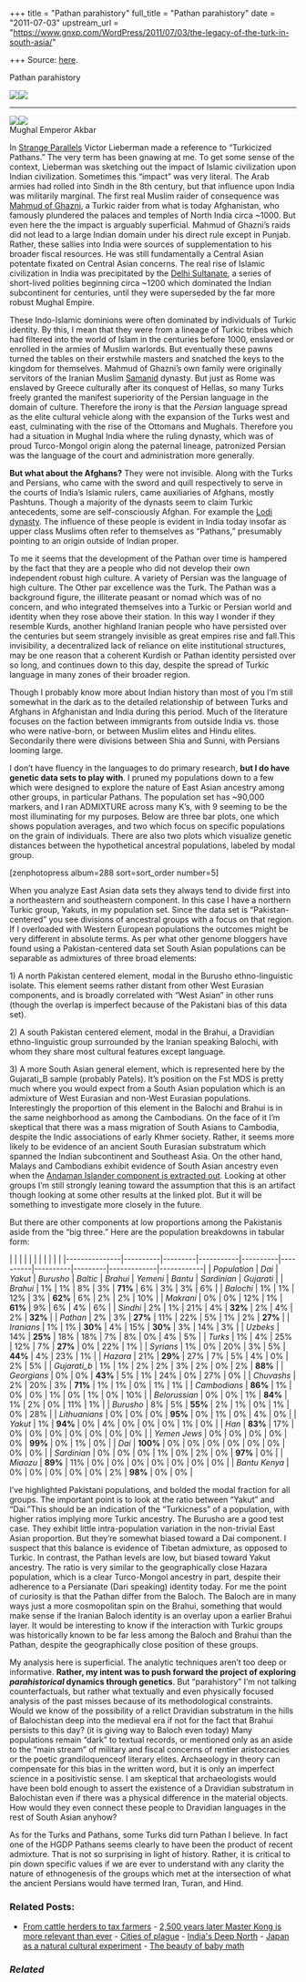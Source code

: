 +++
title = "Pathan parahistory"
full_title = "Pathan parahistory"
date = "2011-07-03"
upstream_url = "https://www.gnxp.com/WordPress/2011/07/03/the-legacy-of-the-turk-in-south-asia/"

+++
Source: [here](https://www.gnxp.com/WordPress/2011/07/03/the-legacy-of-the-turk-in-south-asia/).

Pathan parahistory

[![](https://i0.wp.com/blogs.discovermagazine.com/gnxp/files/2011/07/turkdomain.png?resize=500%2C276)![](https://i0.wp.com/blogs.discovermagazine.com/gnxp/files/2011/07/turkdomain.png?resize=500%2C276)](https://i0.wp.com/blogs.discovermagazine.com/gnxp/files/2011/07/turkdomain.png)

------------------------------------------------------------------------

[![](https://i0.wp.com/blogs.discovermagazine.com/gnxp/files/2011/07/AkbarM.jpg?resize=193%2C363)![](https://i0.wp.com/blogs.discovermagazine.com/gnxp/files/2011/07/AkbarM.jpg?resize=193%2C363)](https://i0.wp.com/blogs.discovermagazine.com/gnxp/files/2011/07/AkbarM.jpg)  
Mughal Emperor Akbar

In [Strange Parallels](https://www.amazon.com/exec/obidos/ASIN/0521530369/geneexpressio-20) Victor Lieberman made a reference to “Turkicized Pathans.” The very term has been gnawing at me. To get some sense of the context, Lieberman was sketching out the impact of Islamic civilization upon Indian civilization. Sometimes this “impact” was very literal. The Arab armies had rolled into Sindh in the 8th century, but that influence upon India was militarily marginal. The first real Muslim raider of consequence was [Mahmud of Ghazni](https://en.wikipedia.org/wiki/Mahmud_of_Ghazni), a Turkic raider from what is today Afghanistan, who famously plundered the palaces and temples of North India circa \~1000. But even here the the impact is arguably superficial. Mahmud of Ghazni’s raids did not lead to a large Indian domain under his direct rule except in Punjab. Rather, these sallies into India were sources of supplementation to his broader fiscal resources. He was still fundamentally a Central Asian potentate fixated on Central Asian concerns. The real rise of Islamic civilization in India was precipitated by the [Delhi Sultanate](https://en.wikipedia.org/wiki/Delhi_Sultanate), a series of short-lived polities beginning circa \~1200 which dominated the Indian subcontinent for centuries, until they were superseded by the far more robust Mughal Empire.

These Indo-Islamic dominions were often dominated by individuals of Turkic identity. By this, I mean that they were from a lineage of Turkic tribes which had filtered into the world of Islam in the centuries before 1000, enslaved or enrolled in the armies of Muslim warlords. But eventually these pawns turned the tables on their erstwhile masters and snatched the keys to the kingdom for themselves. Mahmud of Ghazni’s own family were originally servitors of the Iranian Muslim [Samanid](https://en.wikipedia.org/wiki/Samanids) dynasty. But just as Rome was enslaved by Greece culturally after its conquest of Hellas, so many Turks freely granted the manifest superiority of the Persian language in the domain of culture. Therefore the irony is that the *Persian* language spread as the elite cultural vehicle along with the expansion of the Turks west and east, culminating with the rise of the Ottomans and Mughals. Therefore you had a situation in Mughal India where the ruling dynasty, which was of proud Turco-Mongol origin along the paternal lineage, patronized Persian was the language of the court and administration more generally.

**But what about the Afghans?** They were not invisible. Along with the Turks and Persians, who came with the sword and quill respectively to serve in the courts of India’s Islamic rulers, came auxiliaries of Afghans, mostly Pashtuns. Though a majority of the dynasts seem to claim Turkic antecedents, some are self-consciously Afghan. For example the [Lodi dynasty](https://en.wikipedia.org/wiki/Lodi_dynasty). The influence of these people is evident in India today insofar as upper class Muslims often refer to themselves as “Pathans,” presumably pointing to an origin outside of Indian proper.

  
To me it seems that the development of the Pathan over time is hampered by the fact that they are a people who did not develop their own independent robust high culture. A variety of Persian was the language of high culture. The Other par excellence was the Turk. The Pathan was a background figure, the illiterate peasant or nomad which was of no concern, and who integrated themselves into a Turkic or Persian world and identity when they rose above their station. In this way I wonder if they resemble Kurds, another highland Iranian people who have persisted over the centuries but seem strangely invisible as great empires rise and fall.This invisibility, a decentralized lack of reliance on elite institutional structures, may be one reason that a coherent Kurdish or Pathan identity persisted over so long, and continues down to this day, despite the spread of Turkic language in many zones of their broader region.

Though I probably know more about Indian history than most of you I’m still somewhat in the dark as to the detailed relationship of between Turks and Afghans in Afghanistan and India during this period. Much of the literature focuses on the faction between immigrants from outside India vs. those who were native-born, or between Muslim elites and Hindu elites. Secondarily there were divisions between Shia and Sunni, with Persians looming large.

I don’t have fluency in the languages to do primary research, **but I do have genetic data sets to play with**. I pruned my populations down to a few which were designed to explore the nature of East Asian ancestry among other groups, in particular Pathans. The population set has \~90,000 markers, and I ran ADMIXTURE across many K’s, with 9 seeming to be the most illuminating for my purposes. Below are three bar plots, one which shows population averages, and two which focus on specific populations on the grain of individuals. There are also two plots which visualize genetic distances between the hypothetical ancestral populations, labeled by modal group.

\[zenphotopress album=288 sort=sort_order number=5\]

When you analyze East Asian data sets they always tend to divide first into a northeastern and southeastern component. In this case I have a northern Turkic group, Yakuts, in my population set. Since the data set is “Pakistan-centered” you see divisions of ancestral groups with a focus on that region. If I overloaded with Western European populations the outcomes might be very different in absolute terms. As per what other genome bloggers have found using a Pakistan-centered data set South Asian populations can be separable as admixtures of three broad elements:

1\) A north Pakistan centered element, modal in the Burusho ethno-linguistic isolate. This element seems rather distant from other West Eurasian components, and is broadly correlated with “West Asian” in other runs (though the overlap is imperfect because of the Pakistani bias of this data set).

2\) A south Pakistan centered element, modal in the Brahui, a Dravidian ethno-linguistic group surrounded by the Iranian speaking Balochi, with whom they share most cultural features except language.

3\) A more South Asian general element, which is represented here by the Gujarati_B sample (probably Patels). It’s position on the Fst MDS is pretty much where you would expect from a South Asian population which is an admixture of West Eurasian and non-West Eurasian populations. Interestingly the proportion of this element in the Balochi and Brahui is in the same neighborhood as among the Cambodians. On the face of it I’m skeptical that there was a mass migration of South Asians to Cambodia, despite the Indic associations of early Khmer society. Rather, it seems more likely to be evidence of an ancient South Eurasian substratum which spanned the Indian subcontinent and Southeast Asia. On the other hand, Malays and Cambodians exhibit evidence of South Asian ancestry even when the [Andaman Islander component is extracted out](http://www.harappadna.org/2011/04/reference-3-admixture-k11/). Looking at other groups I’m still strongly leaning toward the assumption that this is an artifact though looking at some other results at the linked plot. But it will be something to investigate more closely in the future.

But there are other components at low proportions among the Pakistanis aside from the “big three.” Here are the population breakdowns in tabular form:

|               |          |         |           |          |          |          |         |             |            | |---------------|----------|---------|-----------|----------|----------|----------|---------|-------------|------------| | *Population*  | *Dai*    | *Yakut* | *Burusho* | *Baltic* | *Brahui* | *Yemeni* | *Bantu* | *Sardinian* | *Gujarati* | | *Brahui*      | 1%       | 1%      | 8%        | 3%       | **71%**  | 6%       | 3%      | 3%          | 6%         | | *Balochi*     | 1%       | 1%      | 12%       | 3%       | **62%**  | 6%       | 2%      | 2%          | 10%        | | *Makrani*     | 0%       | 0%      | 12%       | 1%       | **61%**  | 9%       | 6%      | 4%          | 6%         | | *Sindhi*      | 2%       | 1%      | 21%       | 4%       | **32%**  | 2%       | 4%      | 2%          | **32%**    | | *Pathan*      | 2%       | 3%      | **27%**   | 11%      | 22%      | 5%       | 1%      | 2%          | **27%**    | | *Iranians*    | 1%       | 1%      | **30%**   | 4%       | 15%      | **30%**  | 3%      | 14%         | 3%         | | *Uzbeks*      | 14%      | **25%** | 18%       | 18%      | 7%       | 8%       | 0%      | 4%          | 5%         | | *Turks*       | 1%       | 4%      | 25%       | 12%      | 7%       | **27%**  | 0%      | 22%         | 1%         | | *Syrians*     | 1%       | 0%      | 20%       | 3%       | 5%       | **44%**  | 4%      | 23%         | 1%         | | *Hazara*      | 21%      | **29%** | 27%       | 7%       | 5%       | 4%       | 0%      | 2%          | 5%         | | *Gujarati_b*  | 1%       | 1%      | 2%        | 2%       | 3%       | 2%       | 0%      | 2%          | **88%**    | | *Georgians*   | 0%       | 0%      | **43%**   | 5%       | 1%       | 24%      | 0%      | 27%         | 0%         | | *Chuvashs*    | 2%       | 20%     | 3%        | **71%**  | 1%       | 1%       | 0%      | 1%          | 1%         | | *Cambodians*  | **86%**  | 1%      | 0%        | 0%       | 1%       | 0%       | 1%      | 0%          | 10%        | | *Belorussian* | 0%       | 0%      | 1%        | **84%**  | 1%       | 2%       | 0%      | 11%         | 1%         | | *Burusho*     | 8%       | 5%      | **55%**   | 2%       | 1%       | 0%       | 1%      | 0%          | 28%        | | *Lithuanians* | 0%       | 0%      | 0%        | **95%**  | 0%       | 1%       | 0%      | 4%          | 0%         | | *Yakut*       | 1%       | **94%** | 0%        | 4%       | 0%       | 0%       | 0%      | 1%          | 0%         | | *Han*         | **83%**  | 17%     | 0%        | 0%       | 0%       | 0%       | 0%      | 0%          | 0%         | | *Yemen Jews*  | 0%       | 0%      | 0%        | 0%       | 0%       | **99%**  | 0%      | 1%          | 0%         | | *Dai*         | **100%** | 0%      | 0%        | 0%       | 0%       | 0%       | 0%      | 0%          | 0%         | | *Sardinian*   | 0%       | 0%      | 0%        | 1%       | 0%       | 2%       | 0%      | **97%**     | 0%         | | *Miaozu*      | **89%**  | 11%     | 0%        | 0%       | 0%       | 0%       | 0%      | 0%          | 0%         | | *Bantu Kenya* | 0%       | 0%      | 0%        | 0%       | 0%       | 2%       | **98%** | 0%          | 0%         |

I’ve highlighted Pakistani populations, and bolded the modal fraction for all groups. The important point is to look at the ratio between “Yakut” and “Dai.”This should be an indication of the “Turkicness” of a population, with higher ratios implying more Turkic ancestry. The Burusho are a good test case. They exhibit little intra-population variation in the non-trivial East Asian proportion. But they’re somewhat biased toward a Dai component. I suspect that this balance is evidence of Tibetan admixture, as opposed to Turkic. In contrast, the Pathan levels are low, but biased toward Yakut ancestry. The ratio is very similar to the geographically close Hazara population, which is a clear Turco-Mongol ancestry in part, despite their adherence to a Persianate (Dari speaking) identity today. For me the point of curiosity is that the Pathan differ from the Baloch. The Baloch are in many ways just a more cosmopolitan spin on the Brahui, something that would make sense if the Iranian Baloch identity is an overlay upon a earlier Brahui layer. It would be interesting to know if the interaction with Turkic groups was historically known to be far less among the Baloch and Brahui than the Pathan, despite the geographically close position of these groups.

My analysis here is superficial. The analytic techniques aren’t too deep or informative. **Rather, my intent was to push forward the project of exploring *parahistorical* dynamics through genetics**. But “parahistory” I’m not talking counterfactuals, but rather what textually and even physically focused analysis of the past misses because of its methodological constraints. Would we know of the possibility of a relict Dravidian substratum in the hills of Balochistan deep into the medieval era if not for the fact that Brahui persists to this day? (it is giving way to Baloch even today) Many populations remain “dark” to textual records, or mentioned only as an aside to the “main stream” of military and fiscal concerns of rentier aristocracies or the poetic grandiloquenceof literary elites. Archaeology in theory can compensate for this bias in the written word, but it is only an imperfect science in a positivistic sense. I am skeptical that archaeologists would have been bold enough to assert the existence of a Dravidian substratum in Balochistan even if there was a physical difference in the material objects. How would they even connect these people to Dravidian languages in the rest of South Asian anyhow?

As for the Turks and Pathans, some Turks did turn Pathan I believe. In fact one of the HGDP Pathans seems clearly to have been the product of recent admixture. That is not so surprising in light of history. Rather, it is critical to pin down specific values if we are ever to understand with any clarity the nature of ethnogenesis of the groups which met at the intersection of what the ancient Persians would have termed Iran, Turan, and Hind.

### Related Posts:

- [From cattle herders to tax
  farmers](https://www.gnxp.com/WordPress/2015/02/19/from-cattle-herders-to-tax-farmers/) - [2,500 years later Master Kong is more relevant than
  ever](https://www.gnxp.com/WordPress/2021/01/28/2500-years-later-master-kong-is-more-relevant-than-ever/) - [Cities of
  plague](https://www.gnxp.com/WordPress/2010/09/24/cities-of-plague/) - [India's Deep
  North](https://www.gnxp.com/WordPress/2010/08/20/indias-deep-north/) - [Japan as a natural cultural
  experiment](https://www.gnxp.com/WordPress/2018/07/22/japan-as-a-natural-cultural-experiment/) - [The beauty of baby
  math](https://www.gnxp.com/WordPress/2006/07/04/the-beauty-of-baby-math/)

### *Related*

[](https://www.addtoany.com/add_to/facebook?linkurl=https%3A%2F%2Fwww.gnxp.com%2FWordPress%2F2011%2F07%2F03%2Fthe-legacy-of-the-turk-in-south-asia%2F&linkname=Pathan%20parahistory "Facebook")[](https://www.addtoany.com/add_to/twitter?linkurl=https%3A%2F%2Fwww.gnxp.com%2FWordPress%2F2011%2F07%2F03%2Fthe-legacy-of-the-turk-in-south-asia%2F&linkname=Pathan%20parahistory "Twitter")[](https://www.addtoany.com/add_to/email?linkurl=https%3A%2F%2Fwww.gnxp.com%2FWordPress%2F2011%2F07%2F03%2Fthe-legacy-of-the-turk-in-south-asia%2F&linkname=Pathan%20parahistory "Email")[](https://www.addtoany.com/share)
